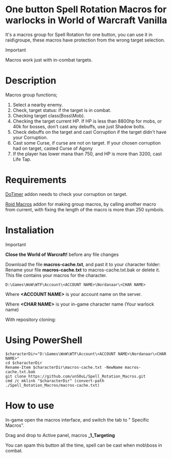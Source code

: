 # One button Spell Rotation Macros for warlocks in World of Warcraft Vanilla

It's a macros group for Spell Rotation for one button, you can use it in raid\groupe, these macros have protection from the wrong target selection.

> [!IMPORTANT]
> Macros work just with in-combat targets.

# Description

Macros group functions;
1) Select a nearby enemy.
2) Check, target status: if the target is in combat.
3) Checking target class(Boss\Mob).
4) Checking the target current HP. If HP is less than 8800hp for mobs, or 40k for bosses, don't cast any debuffs, use just Shadow bolts.
5) Check debuffs on the target and cast Corruption if the target didn't have your Corruption.
6) Cast some Curse, if curse are not on target. If your chosen corruption had on target, casted Curse of Agony
7) If the player has lower mana than 750, and HP is more than 3200, cast Life Tap.

# Requirements

[DoTimer](https://github.com/kc8pnd/DoTimer/) addon needs to check your corruption on target.

[Roid Macros](https://github.com/MarcelineVQ/Roid-Macros/) addon for making group macros, by calling another macro from current, with fixing the length of the macro is more than 250 symbols.

# Instaliation

> [!IMPORTANT]
> **Close the World of Warcraft!** before any file changes

Download the file **macros-cache.txt**, and past it to your character folder:
Rename your file **macros-cache.txt** to macros-cache.txt.bak or delete it. This file contains your macros for the character.
```
D:\Games\WoW\WTF\Account\<ACCOUNT NAME>\Nordanaar\<CHAR NAME>
```
Where **\<ACCOUNT NAME\>** is your account name on the server.

Where **\<CHAR NAME\>** is your in-game character name (Your warlock name)

With repository cloning:
# Using PowerShell
```
$characterDir="D:\Games\WoW\WTF\Account\<ACCOUNT NAME>\Nordanaar\<CHAR NAME>"
cd $characterDir
Rename-Item $characterDir\macros-cache.txt -NewName macros-cache.txt.bak
git clone https://github.com/unS0uL/Spell_Rotation_Macros.git
cmd /c mklink "$characterDir" (convert-path ./Spell_Rotation_Macros/macros-cache.txt)
```

# How to use
In-game open the macros interface, and switch the tab to "<CHAR NAME> Specific Macros".

Drag and drop to Active panel, macros **_1_Targeting**

You can spam this button all the time, spell can be cast when mob\boss in combat.

